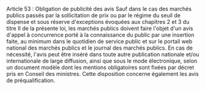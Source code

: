 Article 53 : Obligation de publicité des avis
Sauf dans le cas des marchés publics passés par la sollicitation de prix
ou par le régime du seuil de dispense et sous réserve d'exceptions
évoquées aux chapitres 2 et 3 du titre II de la présente loi, les
marchés publics doivent faire l'objet d'un avis d'appel à concurrence
porté à la connaissance du public par une insertion faite, au minimum
dans le quotidien de service public et sur le portail web national des
marchés publics et le journal des marchés publics. En cas de nécessité,
l'avis peut être inséré dans toute autre publication nationale et/ou
internationale de large diffusion, ainsi que sous le mode électronique,
selon un document modèle dont les mentions obligatoires sont fixées par
décret pris en Conseil des ministres.
Cette disposition concerne également les avis de préqualification.